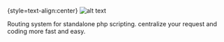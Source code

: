 {style=text-align:center}
![alt text](https://i.imgur.com/IXw08oV.png "Logo Title Text 1")


Routing system for standalone php scripting. centralize your request and coding more fast and easy.
